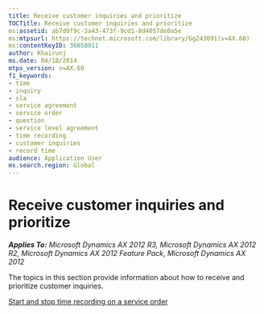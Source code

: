 ```yaml
---
title: Receive customer inquiries and prioritize
TOCTitle: Receive customer inquiries and prioritize
ms:assetid: ab7d9f9c-3a43-473f-9cd1-8d4057de0a5e
ms:mtpsurl: https://technet.microsoft.com/library/Gg243091(v=AX.60)
ms:contentKeyID: 36058911
author: Khairunj
ms.date: 04/18/2014
mtps_version: v=AX.60
f1_keywords:
- time
- inquiry
- sla
- service agreement
- service order
- question
- service level agreement
- time recording
- customer inquiries
- record time
audience: Application User
ms.search.region: Global
---
```


# Receive customer inquiries and prioritize 


_**Applies To:** Microsoft Dynamics AX 2012 R3, Microsoft Dynamics AX 2012 R2, Microsoft Dynamics AX 2012 Feature Pack, Microsoft Dynamics AX 2012_

The topics in this section provide information about how to receive and prioritize customer inquiries.

[Start and stop time recording on a service order](start-and-stop-time-recording-on-a-service-order.md)

  


